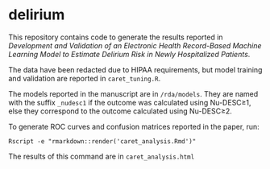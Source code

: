 # delirium

This repository contains code to generate the results reported in *Development and Validation of an Electronic Health Record-Based Machine Learning Model to Estimate Delirium Risk in Newly Hospitalized Patients*.

The data have been redacted due to HIPAA requirements, but model training and validation are reported in `caret_tuning.R`.

The models reported in the manuscript are in `/rda/models`. They are named with the suffix `_nudesc1` if the outcome was calculated using Nu-DESC≥1, else they correspond to the outcome calculated using Nu-DESC≥2.

To generate ROC curves and confusion matrices reported in the paper, run:
```
Rscript -e "rmarkdown::render('caret_analysis.Rmd')"
```

The results of this command are in `caret_analysis.html`
